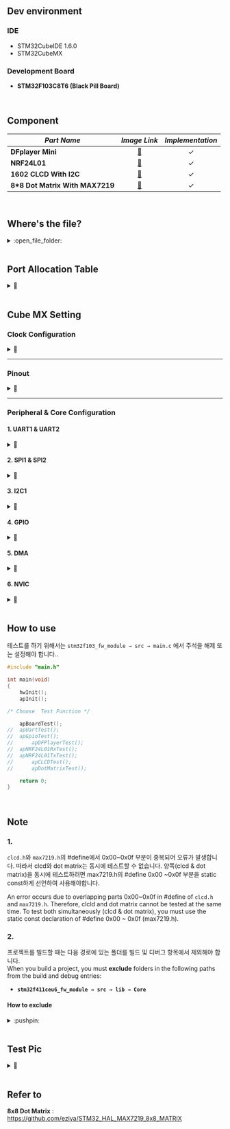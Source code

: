 ## Dev environment<br>
### IDE
* STM32CubeIDE 1.6.0 <br>
* STM32CubeMX <br>
### Development Board
* **STM32F103C8T6 (Black Pill Board)** <br>



<br>


## Component<br>


|***Part Name***|***Image Link***|***Implementation***|
|---|:---:|:---:|
|**DFplayer Mini**|[📌](https://www.devicemart.co.kr/goods/view?no=1278727)|✓|
|**NRF24L01**|[📌](https://www.devicemart.co.kr/goods/view?no=12506373)|✓|
|**1602 CLCD With I2C**|[📌](https://www.devicemart.co.kr/goods/view?no=1327456)|✓|
|**8*8 Dot Matrix With MAX7219**|[📌](https://www.devicemart.co.kr/goods/view?no=1279804)|✓|



<br>



## Where's the file?<br>
<details>
<summary>:open_file_folder:</summary><br>
  
<summary>DFplayer Mini</summary>  
<div markdown="1">
<br>
-  &nbsp; stm32f103_fw_module → src → common → hw → include → dfplayer.h<br>
-  &nbsp; stm32f103_fw_module → src → hw → driver → dfplayer.c<br>
-  &nbsp; stm32f103_fw_module → src → ap → ap.c → void apDFPlayerTest(void){...}<br>
</div>
<hr/>
<summary>NRF24L01</summary>
<div markdown="1">
<br>
-  &nbsp; stm32f103_fw_module → src → common → hw → include → nrf24l01.h<br>
-  &nbsp; stm32f103_fw_module → src → hw → driver → nrf24l01.c<br>
-  &nbsp; stm32f103_fw_module → src → ap → ap.c → void apNRF24L01TxTest(void){...}<br>
-  &nbsp; stm32f103_fw_module → src → ap → ap.c → void apNRF24L01RxTest(void){...}<br> 
</div>
<hr/>
<summary>1602 CLCD With I2C</summary>
<div markdown="1">
<br>
-  &nbsp; stm32f103_fw_module → src → common → hw → include → clcd.h<br>
-  &nbsp; stm32f103_fw_module → src → hw → driver → clcd.c<br>
-  &nbsp; stm32f103_fw_module → src → ap → ap.c → void apCLCDTest(void){...}<br>
</div>
<hr/>
<summary>8*8 Dot Matrix With MAX7219</summary>
<div markdown="1">
<br>
-  &nbsp; stm32f103_fw_module → src → common → hw → include →  max7219.h<br>	
-  &nbsp; stm32f103_fw_module → src → common → hw → include →  max7219_dotmatrix.h<br>
-  &nbsp; stm32f103_fw_module → src → hw → driver → max7219.c<br>
-  &nbsp; stm32f103_fw_module → src → hw → driver → max7219_dotmatrix.c<br>	
-  &nbsp; stm32f103_fw_module → src → ap → ap.c → void apDotMatrixTest(void){...}<br>
</div>		
</details>


<br>


## Port Allocation Table<br>
<details>
<summary>📌</summary><br>
<div markdown="1">
 <p align="center">	
<img src="https://user-images.githubusercontent.com/70312248/159966974-f57bcb88-c769-4425-97d6-2144d63ca76c.png" width="500" height="500"/> <br><br>
	</p>
	</div>		
</details>

<br>


## Cube MX Setting<br>
### Clock Configuration
<details>
<summary>📌</summary><br> 
<div markdown="1">
• Using HSE (High Speed External)<br><br>
<img src="https://user-images.githubusercontent.com/70312248/156926816-cd46825e-392c-4452-a740-515ae7ccae25.png" width="800" height="500"/> <br>
<br><br>
</div>
</details>


<hr/>

### Pinout<br>
<details>
<summary>📌</summary><br>  
<div markdown="1">
	 <p align="center">
<img src="https://user-images.githubusercontent.com/70312248/159958979-4f03b977-3f47-40a6-8b74-0e6e0e05b53b.png" width="600" height="500"/> <br>
	</
		 <br><br>
</div>
</details>

<hr/>

### Peripheral & Core Configuration<br>
#### 1. UART1 & UART2

<details>
<summary>📌</summary><br>
• The parameters of uart1 & uart2 are the same<br>
• You can change parameter settings in uart.c <br><br>
<div markdown="1">
<img src="https://user-images.githubusercontent.com/70312248/156927378-6c0fd54e-bd78-437c-8f49-289d4a90c563.png" width="1000" height="600"/>
<br><br>
</div>
</details>

#### 2. SPI1 & SPI2
<details>
<summary>📌</summary><br> 
• You can change parameter settings in spi.c <br><br> 
<div markdown="1">
	<strong>SPI1</strong><br><br> 	
<img src="https://user-images.githubusercontent.com/70312248/156927368-b1cff53b-974c-42e0-80a3-1a3baf264159.png" width="1000" height="800"/>
 
<br><br>
	<strong>SPI2</strong><br><br>
<img src="https://user-images.githubusercontent.com/70312248/159957635-1bdc1f67-084f-4d28-a9c3-85821895070f.png" width="1000" height="800"/> 	
<br><br>
</div>
</details>

#### 3. I2C1
<details>
<summary>📌</summary><br> 
• You can change parameter settings in i2c.c <br><br> 
<div markdown="1">
<img src="https://user-images.githubusercontent.com/70312248/159523379-8ae58c66-dec1-4064-a635-1fefafd94951.png" width="1000" height="800"/> 
<br><br>
</div>
</details>

#### 4. GPIO
<details>
<summary>📌</summary><br> 
<div markdown="1">
<img src="https://user-images.githubusercontent.com/70312248/159959285-bc493d3a-595a-4388-87f2-ba588e34d70d.png" width="1000" height="500"/> 
<br><br>
</div>
</details>

#### 5. DMA
<details>
<summary>📌</summary><br>  
<div markdown="1">
  • <b> USART1,USART2 DMA Request Setting </b> <br>
   &nbsp;&nbsp;&nbsp;&nbsp;&nbsp;-&nbsp;[USART1_RX, USART2_RX]&nbsp;:&nbsp;&nbsp;Mode → <b>Circular</b> <br>
   &nbsp;&nbsp;&nbsp;&nbsp;&nbsp;-&nbsp;[USART1_TX, USART2_TX]&nbsp;:&nbsp;&nbsp;Mode → <b>Normal</b> (All Default) <br>
  <br>
<img src="https://user-images.githubusercontent.com/70312248/156927328-636cea39-5139-4d75-a712-6036b3b737fb.png" width="1000" height="300"/> 
<br><br>
</div>
</details>


#### 6. NVIC
<details>
<summary>📌</summary><br>  
<div markdown="1">
<img src="https://user-images.githubusercontent.com/70312248/156927343-a8df82b3-ea2e-406c-b25b-9c5e10f65b24.png" width="1000" height="600"/> 
<br><br>
</div>
</details>



<br>


## How to use<br>
  테스트를 하기 위해서는 `stm32f103_fw_module → src → main.c` 에서 주석을 해제 또는 설정해야 합니다..

```C
#include "main.h"

int main(void)
{
	hwInit();
	apInit();

/* Choose  Test Function */

  	apBoardTest();
//	apUartTest();
//	apGpioTest();
//      apDFPlayerTest();
//	apNRF24L01RxTest();
//	apNRF24L01TxTest();
//      apCLCDTest();
//      apDotMatrixTest();

    return 0;
}
```


<br>


## Note<br>
### 1.
`clcd.h`와 `max7219.h`의  #define에서  0x00~0x0f 부분이 중복되어 오류가 발생합니다. 따라서  clcd와 dot matrix는  동시에 테스트할 수 없습니다. 양쪽(clcd & dot matrix)을 동시에 테스트하려면 max7219.h의 #define 0x00 ~0x0f 부분을 static const하게 선언하여 사용해야합니다.

An error occurs due to overlapping parts 0x00~0x0f in #define of `clcd.h` and `max7219.h`. Therefore, clcld and dot matrix cannot be tested at the same time.
To test both simultaneously (clcd & dot matrix), you must use the static const declaration of #define 0x00 ~ 0x0f (max7219.h).


### 2. 
프로젝트를 빌드할 때는 다음 경로에 있는 폴더를 빌드 및 디버그 항목에서 제외해야 합니다.<br>
When you build a project, you must **exclude** folders in the following paths from the build and debug entries: <br>
* **`stm32f411ceu6_fw_module → src → lib → Core`**
#### **How to exclude**
<details>
  <summary>:pushpin:</summary><br>
<div markdown="1">
  • Click <b>Core</b> folder and proceed with the following steps.   <br><br>
<img src="https://user-images.githubusercontent.com/70312248/166666504-b65bb2b8-3d73-4d9b-8022-54a35c26f02e.png" width="450" height="550"/> 
 　　　
<img src="https://user-images.githubusercontent.com/70312248/166665088-0c16c066-1b22-406a-b485-4e3af1d21884.png" width="330" height="450"/> 
<br><br><br>
  
• The results are as follows. <br><br>
<img src="https://user-images.githubusercontent.com/70312248/166665097-75e0de2d-5408-4d7c-8544-dc5f011807af.png" width="100" height="35"/> 
<br><br><br>
  
</div>		
</details>

<br>




## Test Pic<br>
<details>
<summary>🚩</summary><br>
 
<summary>DFplayer Mini</summary>
<div markdown="1">
<br>
<img src="https://user-images.githubusercontent.com/70312248/160285371-4d8a28d3-08db-4071-aee9-eca2b0d1d6bc.png" width="300" height="300"/> 
</div>
<br>

<summary>NRF24L01</summary>
<div markdown="1">
<br>
<img src="https://user-images.githubusercontent.com/70312248/160285791-28219e26-f6f1-47f3-bae3-bc669fdde01b.png" width="500" height="300"/> 
</div>
<br>

<summary>1602 CLCD With I2C</summary>
<div markdown="1">
<br>
<img src="https://user-images.githubusercontent.com/70312248/160285911-ba6bbfc3-5d7b-485e-af2a-4baaee6952e5.png" width="500" height="300"/> 
</div>
<br>

<summary>8*8 Dot Matrix With MAX7219</summary>
<div markdown="1">
<br>
<img src="https://user-images.githubusercontent.com/70312248/160285962-3274f4ed-1688-4f78-b46d-914b1daee9b0.png" width="400" height="300"/> 
</div>
</details>

<br>



## Refer to<br>
**8x8 Dot Matrix**  : https://github.com/eziya/STM32_HAL_MAX7219_8x8_MATRIX
